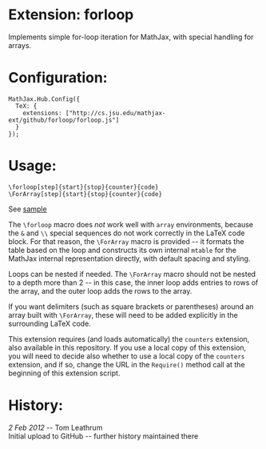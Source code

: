 # Extension: forloop

Implements simple for-loop iteration for MathJax, with special handling for arrays.

# Configuration:

    MathJax.Hub.Config({
      TeX: {
        extensions: ["http://cs.jsu.edu/mathjax-ext/github/forloop/forloop.js"]
      }
    });

# Usage:

    \forloop[step]{start}{stop}{counter}{code}
    \ForArray[step]{start}{stop}{counter}{code}

See [sample](http://leathrum.github.com/mathjax-ext-contrib/forloop/sample.html)

The `\forloop` macro does *not* work well with `array` environments, because
the `&` and `\\` special sequences do not work correctly in the LaTeX code
block.  For that reason, the `\ForArray` macro is provided -- it formats the
table based on the loop and constructs its own internal `mtable` for the
MathJax internal representation directly, with default spacing and styling.

Loops can be nested if needed.  The `\ForArray` macro should not be nested
to a depth more than 2 -- in this case, the inner loop adds entries to rows
of the array, and the outer loop adds the rows to the array.

If you want delimiters (such as square brackets or parentheses) around an
array built with `\ForArray`, these will need to be added explicitly in
the surrounding LaTeX code.

This extension requires (and loads automatically) the `counters` extension,
also available in this repository.  If you use a local copy of this
extension, you will need to decide also whether to use a local copy of
the `counters` extension, and if so, change the URL in the `Require()`
method call at the beginning of this extension script.

# History:

*2 Feb 2012* -- Tom Leathrum  
Initial upload to GitHub -- further history maintained there

